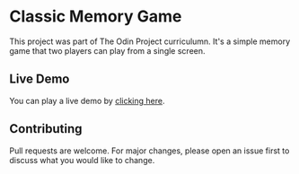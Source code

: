 # Classic Memory Game

This project was part of The Odin Project curriculumn. It's a simple memory game that two players can play from a single screen.

## Live Demo

You can play a live demo by [clicking here](https://epic-galileo-6d3f7e.netlify.app/).

<!--
## Development Process

This project further enhanced my skills with React, and gave me the opportunity to learn better practices when it comes to passing informotion between different components.
The first problem to solve was correctly loading loading the cards and adding CSS animations to flip them over. This was done by adding a different class to the card whenever a 'flipped' value was toggled.

One of the biggest challenges was handling  disabling clicking events when  -->

## Contributing

Pull requests are welcome. For major changes, please open an issue first to discuss what you would like to change.
